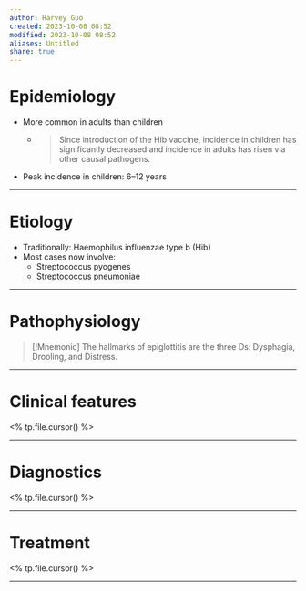 ```yaml
---
author: Harvey Guo
created: 2023-10-08 08:52
modified: 2023-10-08 08:52
aliases: Untitled
share: true
---
```

# Epidemiology
- More common in adults than children
	- > Since introduction of the Hib vaccine, incidence in children has significantly decreased and incidence in adults has risen via other causal pathogens.
- Peak incidence in children: 6–12 years

---
# Etiology
- Traditionally: Haemophilus influenzae type b (Hib)
- Most cases now involve:
	- Streptococcus pyogenes
	- Streptococcus pneumoniae

---
# Pathophysiology
>[!Mnemonic] 
>The hallmarks of epiglottitis are the three Ds: Dysphagia, Drooling, and Distress.


---
# Clinical features
<% tp.file.cursor() %>

---
# Diagnostics
<% tp.file.cursor() %>

---
# Treatment
<% tp.file.cursor() %>

---
